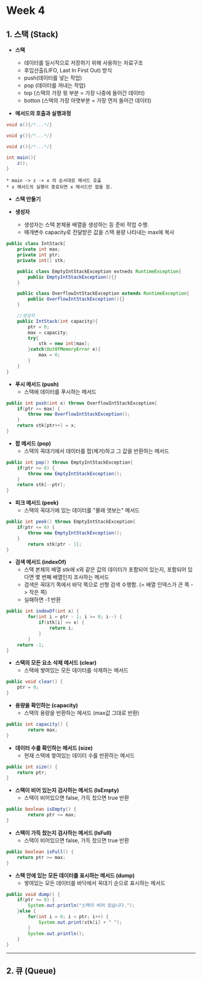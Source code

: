 # Week 4
## 1. 스택 (Stack)
*  **스택**
    * 데이터를 일시적으로 저장하기 위해 사용하는 자료구조
    * 후입선출(LIFO, Last In First Out) 방식
    * push(데이터를 넣는 작업)
    * pop (데이터를 꺼내는 작업)
    * top (스택의 가장 윗 부분 = 가장 나중에 들어간 데이터)
    * botton (스택의 가장 아랫부분 = 가장 먼저 들어간 데이터)

* **메서드의 호출과 실행과정**
``` java
void x(){/*...*/}

void y(){/*...*/}

void z(){/*...*/}

int main(){
    z();
}
```
    * main -> z -> x 의 순서대로 메서드 호출
    * x 메서드의 실행이 종료되면 x 메서드만 팝을 함.

* **스택 만들기**

* **생성자**
    * 생성자는 스택 본체용 배열을 생성하는 등 준비 작업 수행.
    * 매개변수 capacity로 전달받은 값을 스택 용량 나타내는 max에 복사
``` java
public class IntStack{
    private int max;
    private int ptr;
    private int[] stk;

    public class EmptyIntStackException extneds RuntimeException{
        public EmptyIntStackException(){}
    }

    public class OverflowIntStackException extends RuntimeException{
        public OverflowIntStackException(){}
    }

    //생성자
    public IntStack(int capacity){
        ptr = 0;
        max = capacity;
        try{
            stk = new int[max];
        }catch(OutOfMemoryError e){
            max = 0;
        }
    }
}
```

* **푸시 메서드 (push)**
    * 스택에 데이터를 푸시하는 메서드

```java
public int push(int x) throws OverflowIntStackException{
    if(ptr >= max) {
    	throw new OverflowIntStackException();
    }
    return stk[ptr++] = x;
}
```

* **팝 메서드 (pop)**
    * 스택의 꼭대기에서 데이터를 팝(제거)하고 그 값을 반환하는 메서드
```java
public int pop() throws EmptyIntStackException{
    if(ptr <= 0) {
    	throw new EmptyIntStackException();
    }
	return stk[--ptr];
}
```

* **피크 메서드 (peek)**
    * 스택의 꼭대기에 있는 데이터를 "몰래 엿보는" 메서드
```java
public int peek() throws EmptyIntStackException{
    if(ptr <= 0) {
		throw new EmptyIntStackException();
	}
    	return stk[ptr - 1];
}
```

* **검색 메서드 (indexOf)**
    * 스택 본체의 배열 stk에 x와 같은 값의 데이터가 포함되어 있는지, 포함되어 있다면 몇 번째 배열인지 조사하는 메서드
    * 검색은 꼭대기 쪽에서 바닥 쪽으로 선형 검색 수행함. (= 배열 인덱스가 큰 쪽  -> 작은 쪽)
    * 실패하면 -1 반환
```java
public int indexOf(int x) {
    	for(int i = ptr - 1; i >= 0; i--) {
    		if(stk[i] == x) {
    			return i;
    		}
    	}
    return -1;
}
```
* **스택의 모든 요소 삭제 메서드 (clear)**
    * 스택에 쌓여있는 모든 데이터를 삭제하는 메서드
```java
public void clear() {
	ptr = 0;
}
```

* **용량을 확인하는 (capacity)**
    * 스택의 용량을 반환하는 메서드 (max값 그대로 반환)
```java
public int capacity() {
    	return max;
}
```

* **데이터 수를 확인하는 메서드 (size)**
    * 현재 스택에 쌓여있는 데이터 수를 반환하는 메서드
```java
public int size() {
    return ptr;
}
```
* **스택이 비어 있는지 검사하는 메서드 (IsEmpty)**
    * 스택이 비어있으면 false, 가득 찼으면 true 반환
```java
public boolean isEmpty() {
    	return ptr <= max;
}
```
* **스택이 가득 찼는지 검사하는 메서드 (IsFull)**
    * 스택이 비어있으면 false, 가득 찼으면 true 반환
```java
public boolean isFull() {
    return ptr >= max;
}
```    
* **스택 안에 있는 모든 데이터를 표시하는 메서드 (dump)**
    * 쌓여있는 모든 데이터를 바닥에서 꼭대기 순으로 표시하는 메서드
```java
public void dump() {
    if(ptr <= 0) {
    	System.out.println("스택이 비어 있습니다.");
    }else {
    	for(int i = 0; i < ptr; i++) {
    		System.out.print(stk[i] + " ");
    	}
    	System.out.println();
    }
}
``` 
****
## 2. 큐 (Queue)
